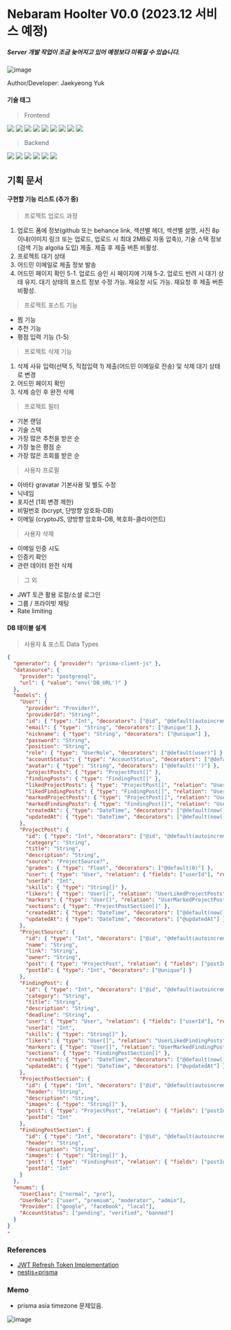 # Nebaram Hoolter V0.0 (2023.12 서비스 예정)

##### Server 개발 작업이 조금 늦어지고 있어 예정보다 미뤄질 수 있습니다.

![image](https://github.com/yjglab/Hoolter/assets/70316567/9b823283-9168-4fd2-be2e-cb6485378346)

Author/Developer: Jaekyeong Yuk

#### 기술 태그

> Frontend

<div> 
<img src="https://img.shields.io/badge/TypeScript-3178C6?style=for-the-badge&logo=TypeScript&logoColor=white">
<img src="https://img.shields.io/badge/React-61DAFB?style=for-the-badge&logo=React&logoColor=white">
<img src="https://img.shields.io/badge/Next.js-000000?style=for-the-badge&logo=Next.js&logoColor=white">
<img src="https://img.shields.io/badge/reactquery-FF4154?style=for-the-badge&logo=reactquery&logoColor=white">
<img src="https://img.shields.io/badge/Redux--Toolkit-764ABC?style=for-the-badge&logo=Redux&logoColor=white">
<img src="https://img.shields.io/badge/Tailwindcss-06B6D4?style=for-the-badge&logo=Tailwindcss&logoColor=white">
<img src="https://img.shields.io/badge/Emotion-569A31?style=for-the-badge&logo=Emotion&logoColor=white">
<img src="https://img.shields.io/badge/Framer-0055FF?style=for-the-badge&logo=Framer&logoColor=white">
<img src="https://img.shields.io/badge/vercel-000000?style=for-the-badge&logo=vercel&logoColor=white">

> Backend

<img src="https://img.shields.io/badge/nest.js-E0234E?style=for-the-badge&logo=nestjs&logoColor=white">
<img src="https://img.shields.io/badge/prisma-2D3748?style=for-the-badge&logo=prisma&logoColor=white">
<img src="https://img.shields.io/badge/redis-DC382D?style=for-the-badge&logo=redis&logoColor=white">
<img src="https://img.shields.io/badge/socket.io-010101?style=for-the-badge&logo=socket.io&logoColor=white">
<img src="https://img.shields.io/badge/postgre sql-4169E1?style=for-the-badge&logo=postgresql&logoColor=white">
<img src="https://img.shields.io/badge/firebase-FFCA28?style=for-the-badge&logo=firebase&logoColor=white">
</div>

## 기획 문서

#### 구현할 기능 리스트 (추가 중)

> 프로젝트 업로드 과정

1. 업로드 폼에 정보(github 또는 behance link, 섹션별 헤더, 섹션별 설명, 사진 8p이내(이미지 링크 또는 업로드, 업로드 시 최대 2MB로 자동 압축)), 기술 스택 정보(검색 기능 algolia 도입) 제출. 제출 후 제출 버튼 비활성.
2. 프로젝트 대기 상태
3. 어드민 이메일로 제출 정보 발송
4. 어드민 페이지 확인
   5-1. 업로드 승인 시 페이지에 기재
   5-2. 업로드 반려 시 대기 상태 유지. 대기 상태의 포스트 정보 수정 가능. 재요청 시도 가능. 재요청 후 제출 버튼 비활성.

> 프로젝트 포스트 기능

- 찜 기능
- 추천 기능
- 평점 입력 기능 (1-5)

> 프로젝트 삭제 기능

1. 삭제 사유 입력(선택 5, 직접입력 1) 제출(어드민 이메일로 전송) 및 삭제 대기 상태로 변경
2. 어드민 페이지 확인
3. 삭제 승인 후 완전 삭제

> 프로젝트 필터

- 기본 랜덤
- 기술 스택
- 가장 많은 추천을 받은 순
- 가장 높은 평점 순
- 가장 많은 조회를 받은 순

> 사용자 프로필

- 아바타 gravatar 기본사용 및 별도 수정
- 닉네임
- 포지션 (1회 변경 제한)
- 비밀번호 (bcrypt, 단방향 암호화-DB)
- 이메일 (cryptoJS, 양방향 암호화-DB, 복호화-클라이언트)

> 사용자 삭제

- 이메일 인증 시도
- 인증키 확인
- 관련 데이터 완전 삭제

> 그 외

- JWT 토큰 활용 로컬/소셜 로그인
- 그룹 / 프라이빗 채팅
- Rate limiting

#### DB 테이블 설계

> 사용자 & 포스트 Data Types

```json
{
  "generator": { "provider": "prisma-client-js" },
  "datasource": {
    "provider": "postgresql",
    "url": { "value": "env('DB_URL')" }
  },
  "models": {
    "User": {
      "provider": "Provider?",
      "providerId": "String?",
      "id": { "type": "Int", "decorators": ["@id", "@default(autoincrement())"] },
      "email": { "type": "String", "decorators": ["@unique"] },
      "nickname": { "type": "String", "decorators": ["@unique"] },
      "password": "String",
      "position": "String",
      "role": { "type": "UserRole", "decorators": ["@default(user)"] },
      "accountStatus": { "type": "AccountStatus", "decorators": ["@default(pending)"] },
      "avatar": { "type": "String", "decorators": ["@default('')"] },
      "projectPosts": { "type": "ProjectPost[]" },
      "findingPosts": { "type": "FindingPost[]" },
      "likedProjectPosts": { "type": "ProjectPost[]", "relation": "UserLikedProjectPosts" },
      "likedFindingPosts": { "type": "FindingPost[]", "relation": "UserLikedFindingPosts" },
      "markedProjectPosts": { "type": "ProjectPost[]", "relation": "UserMarkedProjectPosts" },
      "markedFindingPosts": { "type": "FindingPost[]", "relation": "UserMarkedFindingPosts" },
      "createdAt": { "type": "DateTime", "decorators": ["@default(now())"] },
      "updatedAt": { "type": "DateTime", "decorators": ["@default(now())"] }
    },
    "ProjectPost": {
      "id": { "type": "Int", "decorators": ["@id", "@default(autoincrement())"] },
      "category": "String",
      "title": "String",
      "description": "String",
      "source": "ProjectSource?",
      "grades": { "type": "Float", "decorators": ["@default(0)"] },
      "user": { "type": "User", "relation": { "fields": ["userId"], "references": ["id"] } },
      "userId": "Int",
      "skills": { "type": "String[]" },
      "likers": { "type": "User[]", "relation": "UserLikedProjectPosts" },
      "markers": { "type": "User[]", "relation": "UserMarkedProjectPosts" },
      "sections": { "type": "ProjectPostSection[]" },
      "createdAt": { "type": "DateTime", "decorators": ["@default(now())"] },
      "updatedAt": { "type": "DateTime", "decorators": ["@updatedAt"] }
    },
    "ProjectSource": {
      "id": { "type": "Int", "decorators": ["@id", "@default(autoincrement())"] },
      "name": "String",
      "link": "String",
      "owner": "String",
      "post": { "type": "ProjectPost", "relation": { "fields": ["postId"], "references": ["id"] } },
      "postId": { "type": "Int", "decorators": ["@unique"] }
    },
    "FindingPost": {
      "id": { "type": "Int", "decorators": ["@id", "@default(autoincrement())"] },
      "category": "String",
      "title": "String",
      "description": "String",
      "deadline": "String",
      "user": { "type": "User", "relation": { "fields": ["userId"], "references": ["id"] } },
      "userId": "Int",
      "skills": { "type": "String[]" },
      "likers": { "type": "User[]", "relation": "UserLikedFindingPosts" },
      "markers": { "type": "User[]", "relation": "UserMarkedFindingPosts" },
      "sections": { "type": "FindingPostSection[]" },
      "createdAt": { "type": "DateTime", "decorators": ["@default(now())"] },
      "updatedAt": { "type": "DateTime", "decorators": ["@updatedAt"] }
    },
    "ProjectPostSection": {
      "id": { "type": "Int", "decorators": ["@id", "@default(autoincrement())"] },
      "header": "String",
      "description": "String",
      "images": { "type": "String[]" },
      "post": { "type": "ProjectPost", "relation": { "fields": ["postId"], "references": ["id"] } },
      "postId": "Int"
    },
    "FindingPostSection": {
      "id": { "type": "Int", "decorators": ["@id", "@default(autoincrement())"] },
      "header": "String",
      "description": "String",
      "images": { "type": "String[]" },
      "post": { "type": "FindingPost", "relation": { "fields": ["postId"], "references": ["id"] } },
      "postId": "Int"
    }
  },
  "enums": {
    "UserClass": ["normal", "pro"],
    "UserRole": ["user", "premium", "moderator", "admin"],
    "Provider": ["google", "facebook", "local"],
    "AccountStatus": ["pending", "verified", "banned"]
  }
}
-
```

### References

- [JWT Refresh Token Implementation](https://wanago.io/2020/09/21/api-nestjs-refresh-tokens-jwt/)
- [nestjs+prisma](https://docs.nestjs.com/recipes/prisma)

### Memo

- prisma asia timezone 문제있음.

![image](https://github.com/yjglab/nebaram/assets/70316567/5bc77120-ce07-4052-9db3-460c082852b1)
